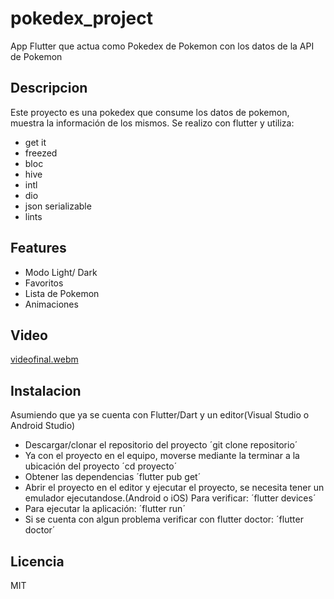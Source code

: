 # pokedex_project
App Flutter que actua como Pokedex de Pokemon con los datos de la API de Pokemon

## Descripcion
Este proyecto es una pokedex que consume los datos de pokemon, muestra la información de los mismos.
Se realizo con flutter y utiliza:
- get it
- freezed
- bloc
- hive
- intl
- dio
- json serializable
- lints

## Features
- Modo Light/ Dark
- Favoritos
- Lista de Pokemon
- Animaciones

## Video
[videofinal.webm](https://github.com/josedlujan/pokedex_project/assets/1326172/fb5b7ff2-efeb-46e9-ae70-8982b4794a4e)


## Instalacion
Asumiendo que ya se cuenta con Flutter/Dart y un editor(Visual Studio o Android Studio)
- Descargar/clonar el repositorio del proyecto
   ´git clone repositorio´
- Ya con el proyecto en el equipo, moverse mediante la terminar a la ubicación del proyecto
  ´cd proyecto´
-  Obtener las dependencias
  ´flutter pub get´
- Abrir el proyecto en el editor y ejecutar el proyecto, se necesita tener un emulador ejecutandose.(Android o iOS) Para verificar:
    ´flutter devices´
- Para ejecutar la aplicación:
  ´flutter run´
- Si se cuenta con algun problema verificar con flutter doctor:
  ´flutter doctor´

## Licencia
MIT

